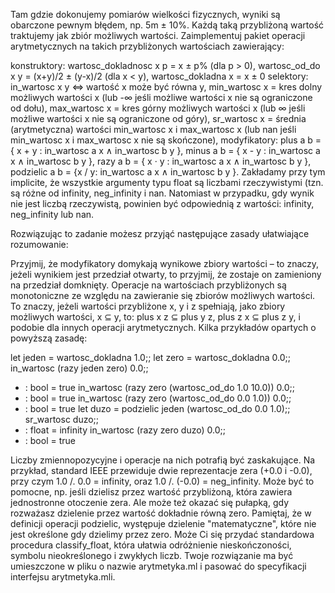 Tam gdzie dokonujemy pomiarów wielkości fizycznych, wyniki są obarczone pewnym błędem, np. 5m ± 10%. Każdą taką przybliżoną wartość traktujemy jak zbiór możliwych wartości. Zaimplementuj pakiet operacji arytmetycznych na takich przybliżonych wartościach zawierający:

konstruktory:
wartosc_dokladnosc x p = x ± p% (dla p > 0),
wartosc_od_do x y = (x+y)/2 ± (y-x)/2 (dla x < y),
wartosc_dokladna x = x ± 0
selektory:
in_wartosc x y ⇔ wartość x może być równa y,
min_wartosc x = kres dolny możliwych wartości x (lub -∞ jeśli możliwe wartości x nie są ograniczone od dołu),
max_wartosc x = kres górny możliwych wartości x (lub ∞ jeśli możliwe wartości x nie są ograniczone od góry),
sr_wartosc x = średnia (arytmetyczna) wartości min_wartosc x i max_wartosc x (lub nan jeśli min_wartosc x i max_wartosc x nie są skończone),
modyfikatory:
plus a b = { x + y : in_wartosc a x ∧ in_wartosc b y },
minus a b = { x - y : in_wartosc a x ∧ in_wartosc b y },
razy a b = { x · y : in_wartosc a x ∧ in_wartosc b y },
podzielic a b = {x / y:  in_wartosc a x ∧ in_wartosc b y }.
Zakładamy przy tym implicite, że wszystkie argumenty typu float są liczbami rzeczywistymi (tzn. są różne od infinity, neg_infinity i nan.
Natomiast w przypadku, gdy wynik nie jest liczbą rzeczywistą, powinien być odpowiednią z wartości: infinity, neg_infinity lub nan.

Rozwiązując to zadanie możesz przyjąć następujące zasady ułatwiające rozumowanie:

Przyjmij, że modyfikatory domykają wynikowe zbiory wartości – to znaczy, jeżeli wynikiem jest przedział otwarty, to przyjmij, że zostaje on zamieniony na przedział domknięty. 
Operacje na wartościach przybliżonych są monotoniczne ze względu na zawieranie się zbiorów możliwych wartości.
To znaczy, jeżeli wartości przybliżone x, y i z spełniają, jako zbiory możliwych wartości, x ⊆ y, to:
plus x z ⊆ plus y z,
plus z x ⊆ plus z y,
i podobie dla innych operacji arytmetycznych.
Kilka przykładów opartych o powyższą zasadę:

let jeden = wartosc_dokladna 1.0;;
let zero = wartosc_dokladna 0.0;;
in_wartosc (razy jeden zero) 0.0;;
- : bool = true
in_wartosc (razy zero (wartosc_od_do 1.0 10.0)) 0.0;;
- : bool = true
in_wartosc (razy zero (wartosc_od_do 0.0 1.0)) 0.0;;
- : bool = true
let duzo = podzielic jeden (wartosc_od_do 0.0 1.0);;
sr_wartosc duzo;;
- : float = infinity
in_wartosc (razy zero duzo) 0.0;;
- : bool = true

Liczby zmiennopozycyjne i operacje na nich potrafią być zaskakujące. Na przykład, standard IEEE przewiduje dwie reprezentacje zera (+0.0 i -0.0), przy czym 1.0 /. 0.0 = infinity, oraz 1.0 /. (-0.0) = neg_infinity. 
Może być to pomocne, np. jeśli dzielisz przez wartość przybliżoną, która zawiera jednostronne otoczenie zera.
Ale może też okazać się pułapką, gdy rozważasz dzielenie przez wartość dokładnie równą zero.
Pamiętaj, że w definicji operacji podzielic, występuje dzielenie "matematyczne", które nie jest określone gdy dzielimy przez zero. 
Może Ci się przydać standardowa procedura classify_float, która ułatwia odróżnienie nieskończoności, symbolu nieokreślonego i zwykłych liczb.
Twoje rozwiązanie ma być umieszczone w pliku o nazwie arytmetyka.ml i pasować do specyfikacji interfejsu arytmetyka.mli.

